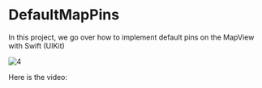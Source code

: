 # DefaultMapPins
In this project, we go over how to implement default pins on the MapView with Swift (UIKit) 

![4](https://user-images.githubusercontent.com/15134835/196245736-2ec9f0fa-58b8-4d5b-93f8-40db52c8f654.png)

Here is the video: 
